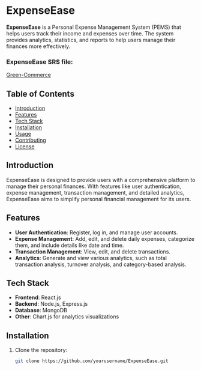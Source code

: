 # ExpenseEase

**ExpenseEase** is a Personal Expense Management System (PEMS) that helps users track their income and expenses over time. The system provides analytics, statistics, and reports to help users manage their finances more effectively.

### ExpenseEase SRS file: 
<a href ="[http://greenovation-site.s3-website.ap-south-1.amazonaws.com/](https://drive.google.com/file/d/17QHbfgkLFuQaFb526BmnGP4sABA9vxed/view?usp=sharing)" target="_blank">Green-Commerce </a>

## Table of Contents
- [Introduction](#introduction)
- [Features](#features)
- [Tech Stack](#tech-stack)
- [Installation](#installation)
- [Usage](#usage)
- [Contributing](#contributing)
- [License](#license)

## Introduction
ExpenseEase is designed to provide users with a comprehensive platform to manage their personal finances. With features like user authentication, expense management, transaction management, and detailed analytics, ExpenseEase aims to simplify personal financial management for its users.

## Features
- **User Authentication**: Register, log in, and manage user accounts.
- **Expense Management**: Add, edit, and delete daily expenses, categorize them, and include details like date and time.
- **Transaction Management**: View, edit, and delete transactions.
- **Analytics**: Generate and view various analytics, such as total transaction analysis, turnover analysis, and category-based analysis.

## Tech Stack
- **Frontend**: React.js
- **Backend**: Node.js, Express.js
- **Database**: MongoDB
- **Other**: Chart.js for analytics visualizations

## Installation

1. Clone the repository:
   ```bash
   git clone https://github.com/yourusername/ExpenseEase.git
